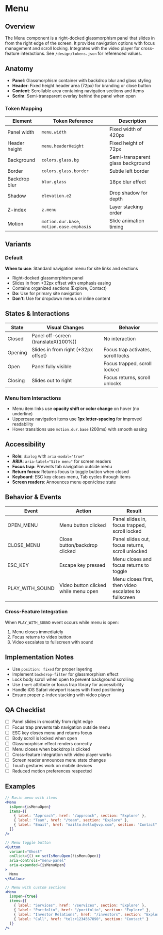# Menu

## Overview
The Menu component is a right-docked glassmorphism panel that slides in from the right edge of the screen. It provides navigation options with focus management and scroll locking. Integrates with the video player for cross-feature interactions. See `/design/tokens.json` for referenced values.

## Anatomy
- **Panel**: Glassmorphism container with backdrop blur and glass styling
- **Header**: Fixed height header area (72px) for branding or close button
- **Content**: Scrollable area containing navigation sections and items
- **Scrim**: Semi-transparent overlay behind the panel when open

### Token Mapping
| Element | Token Reference | Description |
|---------|----------------|-------------|
| Panel width | `menu.width` | Fixed width of 420px |
| Header height | `menu.headerHeight` | Fixed height of 72px |
| Background | `colors.glass.bg` | Semi-transparent glass background |
| Border | `colors.glass.border` | Subtle left border |
| Backdrop blur | `blur.glass` | 18px blur effect |
| Shadow | `elevation.e2` | Drop shadow for depth |
| Z-index | `z.menu` | Layer stacking order |
| Motion | `motion.dur.base`, `motion.ease.emphasis` | Slide animation timing |

## Variants

### Default
**When to use**: Standard navigation menu for site links and sections
- Right-docked glassmorphism panel
- Slides in from +32px offset with emphasis easing
- Contains organized sections (Explore, Contact)
- **Do**: Use for primary site navigation
- **Don't**: Use for dropdown menus or inline content

## States & Interactions

| State | Visual Changes | Behavior |
|-------|----------------|----------|
| Closed | Panel off-screen (translateX(100%)) | No interaction |
| Opening | Slides in from right (+32px offset) | Focus trap activates, scroll locks |
| Open | Panel fully visible | Focus trapped, scroll locked |
| Closing | Slides out to right | Focus returns, scroll unlocks |

### Menu Item Interactions
- Menu item links use **opacity shift or color change** on hover (no underline)
- Uppercase navigation items use **1px letter-spacing** for improved readability
- Hover transitions use `motion.dur.base` (200ms) with smooth easing

## Accessibility
- **Role**: `dialog` with `aria-modal="true"`
- **ARIA**: `aria-label="Site menu"` for screen readers
- **Focus trap**: Prevents tab navigation outside menu
- **Return focus**: Returns focus to toggle button when closed
- **Keyboard**: ESC key closes menu, Tab cycles through items
- **Screen readers**: Announces menu open/close state

## Behavior & Events

| Event | Action | Result |
|-------|--------|---------|
| OPEN_MENU | Menu button clicked | Panel slides in, focus trapped, scroll locked |
| CLOSE_MENU | Close button/backdrop clicked | Panel slides out, focus returns, scroll unlocked |
| ESC_KEY | Escape key pressed | Menu closes and focus returns to toggle |
| PLAY_WITH_SOUND | Video button clicked while menu open | Menu closes first, then video escalates to fullscreen |

### Cross-Feature Integration
When `PLAY_WITH_SOUND` event occurs while menu is open:
1. Menu closes immediately
2. Focus returns to video button
3. Video escalates to fullscreen with sound

## Implementation Notes
- Use `position: fixed` for proper layering
- Implement `backdrop-filter` for glassmorphism effect
- Lock body scroll when open to prevent background scrolling
- Use `inert` attribute or focus trap library for accessibility
- Handle iOS Safari viewport issues with fixed positioning
- Ensure proper z-index stacking with video player

## QA Checklist
- [ ] Panel slides in smoothly from right edge
- [ ] Focus trap prevents tab navigation outside menu
- [ ] ESC key closes menu and returns focus
- [ ] Body scroll is locked when open
- [ ] Glassmorphism effect renders correctly
- [ ] Menu closes when backdrop is clicked
- [ ] Cross-feature integration with video player works
- [ ] Screen reader announces menu state changes
- [ ] Touch gestures work on mobile devices
- [ ] Reduced motion preferences respected

## Examples

```jsx
// Basic menu with items
<Menu 
  isOpen={isMenuOpen}
  items={[
    { label: "Approach", href: "/approach", section: "Explore" },
    { label: "Team", href: "/team", section: "Explore" },
    { label: "Email", href: "mailto:hello@vvp.com", section: "Contact" }
  ]}
/>

// Menu toggle button
<Button 
  variant="Ghost" 
  onClick={() => setIsMenuOpen(!isMenuOpen)}
  aria-controls="menu-panel"
  aria-expanded={isMenuOpen}
>
  Menu
</Button>

// Menu with custom sections
<Menu 
  isOpen={true}
  items={[
    { label: "Services", href: "/services", section: "Explore" },
    { label: "Portfolio", href: "/portfolio", section: "Explore" },
    { label: "Investor Relations", href: "/investors", section: "Explore" },
    { label: "Call", href: "tel:+1234567890", section: "Contact" }
  ]}
/>
```

